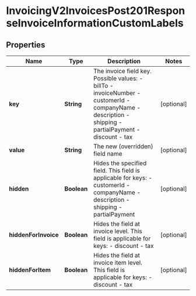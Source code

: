 
# InvoicingV2InvoicesPost201ResponseInvoiceInformationCustomLabels

## Properties
Name | Type | Description | Notes
------------ | ------------- | ------------- | -------------
**key** | **String** | The invoice field key. Possible values:   - billTo   - invoiceNumber   - customerId   - companyName   - description   - shipping   - partialPayment   - discount   - tax  |  [optional]
**value** | **String** | The new (overridden) field name |  [optional]
**hidden** | **Boolean** | Hides the specified field. This field is applicable for keys:   - customerId   - companyName   - description   - shipping   - partialPayment  |  [optional]
**hiddenForInvoice** | **Boolean** | Hides the field at invoice level. This field is applicable for keys:   - discount   - tax  |  [optional]
**hiddenForItem** | **Boolean** | Hides the field at invoice item level. This field is applicable for keys:   - discount   - tax  |  [optional]



